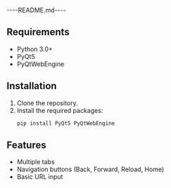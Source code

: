 ----README.md----
## Requirements
- Python 3.0+
- PyQt5
- PyQtWebEngine

## Installation
1. Clone the repository.
2. Install the required packages:
   ```bash
   pip install PyQt5 PyQtWebEngine

## Features
- Multiple tabs
- Navigation buttons (Back, Forward, Reload, Home)
- Basic URL input



